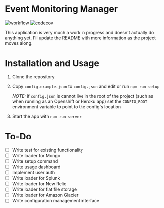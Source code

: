 # Event Monitoring Manager
![workflow](https://github.com/pcon/eventMonitoring-manager/workflows/Lint%20and%20Test/badge.svg)
[![codecov](https://codecov.io/gh/pcon/eventMonitoring-manager/branch/master/graph/badge.svg)](https://codecov.io/gh/pcon/eventMonitoring-manager)

This application is very much a work in progress and doesn't actually do anything yet.  I'll update the README with more information as the project moves along.

# Installation and Usage

1. Clone the repository
2. Copy `config.example.json` to `config.json` and edit or run `npm run setup`
    
    _NOTE:_ if `config.json` is cannot live in the root of the project (such as when running as an Openshift or Heroku app) set the `CONFIG_ROOT` environment variable to point to the config's location
3. Start the app with `npm run server`

# To-Do
- [ ] Write test for existing functionality
- [ ] Write loader for Mongo
- [ ] Write setup command
- [ ] Write usage dashboard
- [ ] Implement user auth
- [ ] Write loader for Splunk
- [ ] Write loader for New Relic
- [ ] Write loader for flat file storage
- [ ] Write loader for Amazon Glacier
- [ ] Write configuration management interface